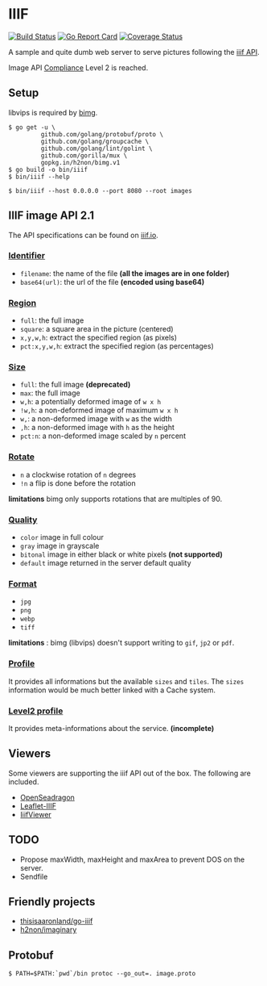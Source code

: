 # IIIF

[![Build Status](https://travis-ci.org/greut/iiif.svg?branch=master)](https://travis-ci.org/greut/iiif) [![Go Report Card](https://goreportcard.com/badge/github.com/greut/iiif)](https://goreportcard.com/report/github.com/greut/iiif) [![Coverage Status](https://coveralls.io/repos/github/greut/iiif/badge.svg?branch=master)](https://coveralls.io/github/greut/iiif?branch=master)

A sample and quite dumb web server to serve pictures following the [iiif API](http://iiif.io/).

Image API [Compliance](http://iiif.io/api/image/2.1/compliance/) Level 2 is reached.

## Setup

libvips is required by [bimg](https://github.com/h2non/bimg/).

```
$ go get -u \
         github.com/golang/protobuf/proto \
         github.com/golang/groupcache \
         github.com/golang/lint/golint \
         github.com/gorilla/mux \
         gopkg.in/h2non/bimg.v1
$ go build -o bin/iiif
$ bin/iiif --help

$ bin/iiif --host 0.0.0.0 --port 8080 --root images
```

## IIIF image API 2.1

The API specifications can be found on [iiif.io](http://iiif.io/api/image/2.1/index.html).

### [Identifier](http://iiif.io/api/image/2.1/#identifier)

- `filename`: the name of the file **(all the images are in one folder)**
- `base64(url)`: the url of the file **(encoded using base64)**

### [Region](http://iiif.io/api/image/2.1/index.html#region)

- `full`: the full image
- `square`: a square area in the picture (centered)
- `x,y,w,h`: extract the specified region (as pixels)
- `pct:x,y,w,h`: extract the specified region (as percentages)

### [Size](http://iiif.io/api/image/2.1/index.html#size)

- `full`: the full image **(deprecated)**
- `max`: the full image
- `w,h`: a potentially deformed image of `w x h`
- `!w,h`: a non-deformed image of maximum `w x h`
- `w,`: a non-deformed image with `w` as the width
- `,h`: a non-deformed image with `h` as the height
- `pct:n`: a non-deformed image scaled by `n` percent

### [Rotate](http://iiif.io/api/image/2.1/index.html#rotation)

- `n` a clockwise rotation of `n` degrees
- `!n` a flip is done before the rotation

**limitations** bimg only supports rotations that are multiples of 90.

### [Quality](http://iiif.io/api/image/2.1/index.html#quality)

- `color` image in full colour
- `gray` image in grayscale
- `bitonal` image in either black or white pixels **(not supported)**
- `default` image returned in the server default quality

### [Format](http://iiif.io/api/image/2.1/index.html#format)

- `jpg`
- `png`
- `webp`
- `tiff`

**limitations** : bimg (libvips) doesn't support writing to `gif`, `jp2` or `pdf`.

### [Profile](http://iiif.io/api/image/2.1/#image-information)

It provides all informations but the available `sizes` and `tiles`. The `sizes` information would be much better linked with a Cache system.

### [Level2 profile](http://iiif.io/api/image/2.1/#profile-description)

It provides meta-informations about the service. **(incomplete)**

## Viewers

Some viewers are supporting the iiif API out of the box. The following are included.

- [OpenSeadragon](http://openseadragon.github.io/)
- [Leaflet-IIIF](https://github.com/mejackreed/Leaflet-IIIF)
- [IiifViewer](https://github.com/klokantech/iiifviewer)

## TODO

- Propose maxWidth, maxHeight and maxArea to prevent DOS on the server.
- Sendfile

## Friendly projects

- [thisisaaronland/go-iiif](https://github.com/thisisaaronland/go-iiif)
- [h2non/imaginary](https://github.com/h2non/imaginary)

## Protobuf

```console
$ PATH=$PATH:`pwd`/bin protoc --go_out=. image.proto
```
